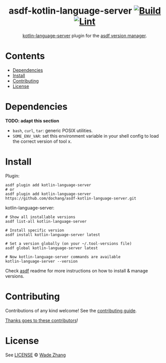 <div align="center">

# asdf-kotlin-language-server [![Build](https://github.com/dochang/asdf-kotlin-language-server/actions/workflows/build.yml/badge.svg)](https://github.com/dochang/asdf-kotlin-language-server/actions/workflows/build.yml) [![Lint](https://github.com/dochang/asdf-kotlin-language-server/actions/workflows/lint.yml/badge.svg)](https://github.com/dochang/asdf-kotlin-language-server/actions/workflows/lint.yml)


[kotlin-language-server](<TOOL HOMEPAGE>) plugin for the [asdf version manager](https://asdf-vm.com).

</div>

# Contents

- [Dependencies](#dependencies)
- [Install](#install)
- [Contributing](#contributing)
- [License](#license)

# Dependencies

**TODO: adapt this section**

- `bash`, `curl`, `tar`: generic POSIX utilities.
- `SOME_ENV_VAR`: set this environment variable in your shell config to load the correct version of tool x.

# Install

Plugin:

```shell
asdf plugin add kotlin-language-server
# or
asdf plugin add kotlin-language-server https://github.com/dochang/asdf-kotlin-language-server.git
```

kotlin-language-server:

```shell
# Show all installable versions
asdf list-all kotlin-language-server

# Install specific version
asdf install kotlin-language-server latest

# Set a version globally (on your ~/.tool-versions file)
asdf global kotlin-language-server latest

# Now kotlin-language-server commands are available
kotlin-language-server --version
```

Check [asdf](https://github.com/asdf-vm/asdf) readme for more instructions on how to
install & manage versions.

# Contributing

Contributions of any kind welcome! See the [contributing guide](contributing.md).

[Thanks goes to these contributors](https://github.com/dochang/asdf-kotlin-language-server/graphs/contributors)!

# License

See [LICENSE](LICENSE) © [Wade Zhang](https://github.com/dochang/)
